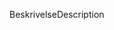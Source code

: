 <span data-ttu-id="7c412-101">Beskrivelse</span><span class="sxs-lookup"><span data-stu-id="7c412-101">Description</span></span>
